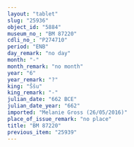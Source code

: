 ```yaml
---
layout: "tablet"
slug: "25936"
object_id: "5884"
museum_no_: "BM 87220"
cdli_no_: "P274710"
period: "ENB"
day_remark: "no day"
month: "-"
month_remark: "no month"
year: "6"
year_remark: "?"
king: "Ššu"
king_remark: "-"
julian_date: "662 BCE"
julian_date_year: "662"
imported: "Melanie Gross (26/05/2016)"
place_of_issue_remark: "no place"
title: "BM 87220"
previous_item: "25939"
---
```

